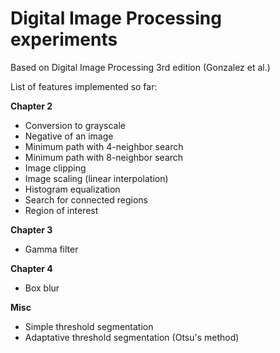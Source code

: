 Digital Image Processing experiments
====================================

Based on Digital Image Processing 3rd edition (Gonzalez et al.)

List of features implemented so far:

<b>Chapter 2</b>
* Conversion to grayscale
* Negative of an image
* Minimum path with 4-neighbor search
* Minimum path with 8-neighbor search
* Image clipping
* Image scaling (linear interpolation)
* Histogram equalization
* Search for connected regions
* Region of interest

<b>Chapter 3</b>
* Gamma filter

<b>Chapter 4</b>
* Box blur

<b>Misc</b>
* Simple threshold segmentation
* Adaptative threshold segmentation (Otsu's method)